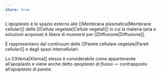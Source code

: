 ```yaml
---
share: true
---
```

L’*apoplasto* è lo spazio esterno alle [[Membrana plasmatica|Membrane cellulari]] delle [[Cellula vegetale|Cellule vegetali]] in cui la materia (aria e soluzioni acquose) è libera di muoversi per [[Diffusione|Diffusione]].

È rappresentano dal continuum delle [[Parete cellulare vegetale|Pareti cellulari]] e dagli spazi intercellulari.

Lo [[Xilema|Xilema]] stesso è considerabile come appartenente all’apoplasto e viene anche detto *apoplasto di flusso* — contrapposto all’*apoplasto di parete*.